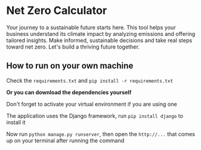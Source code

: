 # Net Zero Calculator
Your journey to a sustainable future starts here. This tool helps your business understand its climate impact by analyzing emissions and offering tailored insights. Make informed, sustainable decisions and take real steps toward net zero. Let's build a thriving future together.

## How to run on your own machine
Check the `requirements.txt` and `pip install -r requirements.txt`

**Or you can download the dependencies yourself**

Don't forget to activate your virtual environment if you are using one

The application uses the Django framework, run `pip install django` to install it

Now run `python manage.py runserver`, then open the `http://...` that comes up on your terminal after running the command

